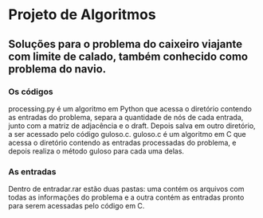 # Projeto de Algoritmos
## Soluções para o problema do caixeiro viajante com limite de calado, também conhecido como problema do navio.


### Os códigos
processing.py é um algoritmo em Python que acessa o diretório contendo as entradas do problema, separa a quantidade de nós de cada entrada, junto com a matriz de adjacência e o draft. Depois salva em outro diretório, a ser acessado pelo código guloso.c.
guloso.c é um algoritmo em C que acessa o diretório contendo as entradas processadas do problema, e depois realiza o método guloso para cada uma delas.
### As entradas
Dentro de entradar.rar estão duas pastas: uma contém os arquivos com todas as informações do problema e a outra contém as entradas pronto para serem acessadas pelo código em C.
